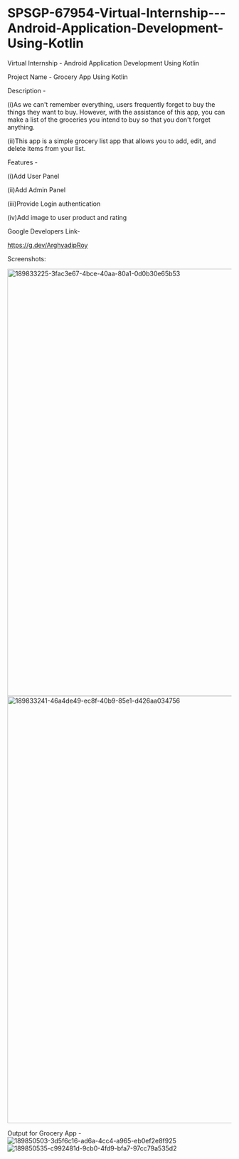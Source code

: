 # SPSGP-67954-Virtual-Internship---Android-Application-Development-Using-Kotlin
Virtual Internship - Android Application Development Using Kotlin

Project Name -
Grocery App Using Kotlin

Description -

(i)As we can't remember everything, users frequently forget to buy the things they want to buy. However, with the assistance of this app, you can make a list of the groceries you intend to buy so that you don't forget anything.

(ii)This app is a simple grocery list app that allows you to add, edit, and delete items from your list.

Features -

(i)Add User Panel

(ii)Add Admin Panel

(iii)Provide Login authentication

(iv)Add image to user product and rating

Google Developers Link-

https://g.dev/ArghyadipRoy

Screenshots:

<img width="960" alt="189833225-3fac3e67-4bce-40aa-80a1-0d0b30e65b53" src="https://user-images.githubusercontent.com/93476373/192158092-f3bfa91e-ffa4-49ef-9760-9b4cfe31bf39.png">
<img width="960" alt="189833241-46a4de49-ec8f-40b9-85e1-d426aa034756" src="https://user-images.githubusercontent.com/93476373/192158099-d85334f0-0214-4f93-bb05-ad0691cc539a.png">

Output for Grocery App -
![189850503-3d5f6c16-ad6a-4cc4-a965-eb0ef2e8f925](https://user-images.githubusercontent.com/93476373/192158139-5b724bc1-92d6-43cd-b127-e7bd137a0b46.jpg)
![189850535-c992481d-9cb0-4fd9-bfa7-97cc79a535d2](https://user-images.githubusercontent.com/93476373/192158145-dc0347d6-0db6-4518-a379-d1d32346c74d.jpg)

